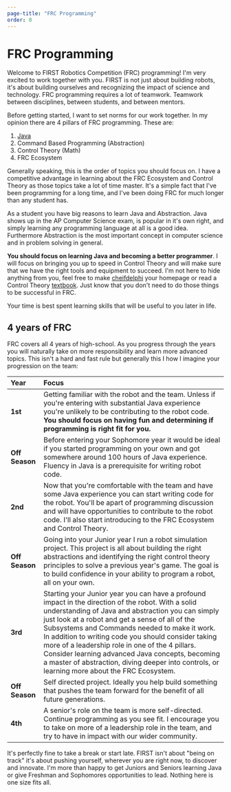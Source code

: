 ```yaml
---
page-title: "FRC Programming"
order: 0
---
```


# FRC Programming

Welcome to FIRST Robotics Competition (FRC) programming! I'm very excited to work together with you. FIRST is not just about building robots, it's about building ourselves and recognizing the impact of science and technology. FRC programming requires a lot of teamwork. Teamwork between disciplines, between students, and between mentors.

Before getting started, I want to set norms for our work together. In my opinion there are 4 pillars of FRC programming. These are:

1. [Java](/content/robotics/java.md)
2. Command Based Programming (Abstraction)
3. Control Theory (Math)
4. FRC Ecosystem

Generally speaking, this is the order of topics you should focus on. I have a competitive advantage in learning about the FRC Ecosystem and Control Theory as those topics take a lot of time master. It's a simple fact that I've been programming for a long time, and I've been doing FRC for much longer than any student has.

As a student you have big reasons to learn Java and Abstraction. Java shows up in the AP Computer Science exam, is popular in it's own right, and simply learning any programming language at all is a good idea. Furthermore Abstraction is the most important concept in computer science and in problem solving in general.

**You should focus on learning Java and becoming a better programmer**. I will focus on bringing you up to speed in Control Theory and will make sure that we have the right tools and equipment to succeed. I'm not here to hide anything from you, feel free to make [cheifdelphi](https://www.chiefdelphi.com/) your homepage or read a Control Theory [textbook](https://file.tavsys.net/control/controls-engineering-in-frc.pdf). Just know that you don't need to do those things to be successful in FRC.

Your time is best spent learning skills that will be useful to you later in life.

## 4 years of FRC

FRC covers all 4 years of high-school. As you progress through the years you will naturally take on more responsibility and learn more advanced topics. This isn't a hard and fast rule but generally this I how I imagine your progression on the team:

| Year | Focus |
|:-----|:------|
| **1st** | Getting familiar with the robot and the team. Unless if you're entering with substantial Java experience you're unlikely to be contributing to the robot code. **You should focus on having fun and determining if programming is right fit for you.** |
| **Off Season** | Before entering your Sophomore year it would be ideal if you started programming on your own and got somewhere around 100 hours of Java experience. Fluency in Java is a prerequisite for writing robot code. |
| **2nd** | Now that you're comfortable with the team and have some Java experience you can start writing code for the robot. You'll be apart of programming discussion and will have opportunities to contribute to the robot code. I'll also start introducing to the FRC Ecosystem and Control Theory. |
| **Off Season** | Going into your Junior year I run a robot simulation project. This project is all about building the right abstractions and identifying the right control theory principles to solve a previous year's game. The goal is to build confidence in your ability to program a robot, all on your own. |
| **3rd**| Starting your Junior year you can have a profound impact in the direction of the robot. With a solid understanding of Java and abstraction you can simply just look at a robot and get a sense of all of the Subsystems and Commands needed to make it work. In addition to writing code you should consider taking more of a leadership role in one of the 4 pillars. Consider learning advanced Java concepts, becoming a master of abstraction, diving deeper into controls, or learning more about the FRC Ecosystem. |
| **Off Season** | Self directed project. Ideally you help build something that pushes the team forward for the benefit of all future generations. |
| **4th** | A senior's role on the team is more self-directed. Continue programming as you see fit. I encourage you to take on more of a leadership role in the team, and try to have in impact with our wider community. |

It's perfectly fine to take a break or start late. FIRST isn't about "being on track" it's about pushing yourself, wherever you are right now, to discover and innovate. I'm more than happy to get Juniors and Seniors learning Java or give Freshman and Sophomores opportunities to lead. Nothing here is one size fits all.
